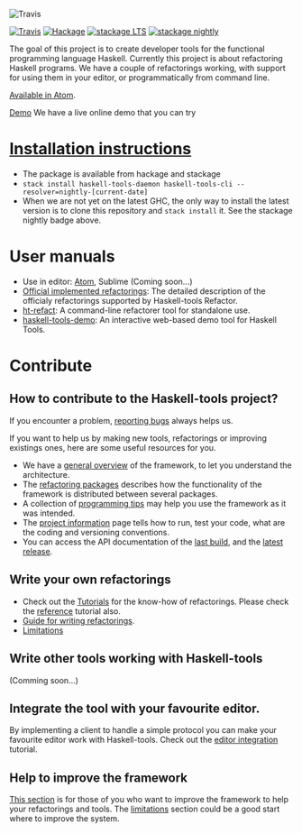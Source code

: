![Travis](documentation/Haskelltools.png)

[![Travis](https://img.shields.io/travis/haskell-tools/haskell-tools/master.svg)](https://travis-ci.org/haskell-tools/haskell-tools) [![Hackage](https://img.shields.io/hackage/v/haskell-tools-refactor.svg)](http://hackage.haskell.org/package/haskell-tools-refactor) [![stackage LTS](http://stackage.org/package/haskell-tools-refactor/badge/lts)](http://stackage.org/lts/package/haskell-tools-refactor) [![stackage nightly](http://stackage.org/package/haskell-tools-refactor/badge/nightly)](http://stackage.org/nightly/package/haskell-tools-refactor)

The goal of this project is to create developer tools for the functional programming language Haskell. Currently this project is about refactoring Haskell programs. We have a couple of refactorings working, with support for using them in your editor, or programmatically from command line.

[Available in Atom](https://github.com/nboldi/haskell-tools-atom).

[Demo](http://haskelltools.org) We have a live online demo that you can try

# [Installation instructions](documentation/installation.md)
  - The package is available from hackage and stackage
  - `stack install haskell-tools-daemon haskell-tools-cli --resolver=nightly-[current-date]`
  - When we are not yet on the latest GHC, the only way to install the latest version is to clone this repository and `stack install` it. See the stackage nightly badge above.

# User manuals
   - Use in editor: [Atom](https://github.com/nboldi/haskell-tools-atom/blob/master/documentation/user-manual.md), Sublime (Coming soon...)
   - [Official implemented refactorings](documentation/refactorings.md): The detailed description of the officialy refactorings supported by Haskell-tools Refactor.
   - [ht-refact](documentation/ht-refact.md): A command-line refactorer tool for standalone use.
   - [haskell-tools-demo](documentation/haskell-tools-demo.md): An interactive web-based demo tool for Haskell Tools.

# Contribute

## How to contribute to the Haskell-tools project?

If you encounter a problem, [reporting bugs](documentation/report-bugs.md) always helps us.

If you want to help us by making new tools, refactorings or improving existings ones, here are some useful resources for you.
 - We have a [general overview](documentation/development/framework-overview.md) of the framework, to let you understand the architecture.
 - The [refactoring packages](documentation/development/packages.md) describes how the functionality of the framework is distributed between several packages.
 - A collection of [programming tips](documentation/development/general-tips.md) may help you use the framework as it was intended.
 - The [project information](documentation/development/project-info.md) page tells how to run, test your code, what are the coding and versioning conventions.
 - You can access the API documentation of the [last build](https://haskell-tools.github.io/master/api/index.html), and the [latest release](https://www.stackage.org/nightly/hoogle?q=haskell-tools).

## Write your own refactorings

- Check out the [Tutorials](documentation/development/tutorials.md) for the know-how of refactorings. Please check the [reference](https://github.com/nboldi/references/wiki/References-Tutorial) tutorial also.
- [Guide for writing refactorings](documentation/development/refactoring-guide.md).
- [Limitations](documentation/development/limitations.md)

## Write other tools working with Haskell-tools

(Comming soon...)

## Integrate the tool with your favourite editor.

By implementing a client to handle a simple protocol you can make your favourite editor work with Haskell-tools. Check out the [editor integration](documentation/development/editor-integration.md) tutorial.

## Help to improve the framework

[This section](documentation/development/framework-improvement.md) is for those of you who want to improve the framework to help your refactorings and tools. The [limitations](documentation/development/limitations.md) section could be a good start where to improve the system.
